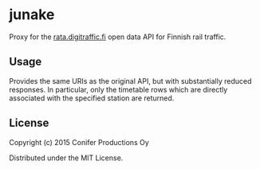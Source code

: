 # junake

Proxy for the [rata.digitraffic.fi](rata.digitraffic.fi) open data API for Finnish rail traffic.

## Usage

Provides the same URIs as the original API, but with substantially reduced
responses. In particular, only the timetable rows which are directly associated with
the specified station are returned.
 
## License

Copyright (c) 2015 Conifer Productions Oy

Distributed under the MIT License.
